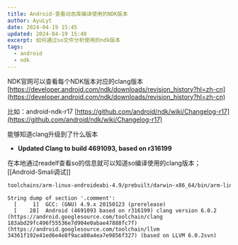 ```yaml
---
title: Android-查看动态库编译使用的NDK版本
author: AyuLyt
date: 2024-04-19 15:45
updated: 2024-04-19 15:48
excerpt: 如何通过so文件分析使用的ndk版本
tags:
  - android
  - ndk
---
```


NDK官网可以查看每个NDK版本对应的clang版本
[https://developer.android.com/ndk/downloads/revision_history?hl=zh-cn](https://developer.android.com/ndk/downloads/revision_history?hl=zh-cn)

比如：android-ndk-r17
[https://github.com/android/ndk/wiki/Changelog-r17](https://github.com/android/ndk/wiki/Changelog-r17)

能够知道clang升级到了什么版本
- **Updated Clang to build 4691093, based on r316199**


在本地通过readelf查看so的信息就可以知道so编译使用的clang版本；[[Android-Smali调试]]

```bash
toolchains/arm-linux-androideabi-4.9/prebuilt/darwin-x86_64/bin/arm-linux-androideabi-readelf -p ".comment" libfb.so
```

```Text
String dump of section '.comment':
  [     1]  GCC: (GNU) 4.9.x 20150123 (prerelease)
  [    28]  Android (4691093 based on r316199) clang version 6.0.2 (https://android.googlesource.com/toolchain/clang 183abd29fc496f55536e7d904e0abae47888fc7f) (https://android.googlesource.com/toolchain/llvm 34361f192e41ed6e4e8f9aca80a4ea7e9856f327) (based on LLVM 6.0.2svn)
```
